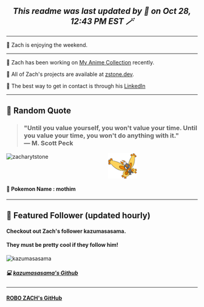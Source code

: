 <h2 align="center" style="font-style: italic; font-weight: bold;">This readme was last updated by 🤖 on Oct 28, 12:43 PM EST 🪄 </h2></a>

---

🤖 Zach is enjoying the weekend.

---

🤖 Zach has been working on [My Anime Collection](https://github.com/ZacharyTStone/My-Anime-Collection) recently.

🤖 All of Zach's projects are available at [zstone.dev](https://www.zstone.dev/).

🤖 The best way to get in contact is through his [LinkedIn](https://www.linkedin.com/in/zacharystone42)

---

<!-- Add a Quotes section -->

## 🤖 Random Quote

<h3>
<blockquote>
  "Until you value yourself, you won't value your time. Until you value your time, you won't do anything with it."
<br>— M. Scott Peck
</blockquote>
</h3>

<div style="display: flex; flex-wrap: no-wrap; width: 100%; gap: 16px">
        <img width="50%" src="https://github-readme-streak-stats.herokuapp.com/?user=zacharytstone" alt="zacharytstone" />
    <img width="15%" class='poke-img' src='https://raw.githubusercontent.com/PokeAPI/sprites/master/sprites/pokemon/other/dream-world/414.svg' alt='mothim'/>
</div>

#### 🤖 Pokemon Name : mothim</span>

---

## 🤖 Featured Follower (updated hourly)

#### Checkout out Zach's follower kazumasasama.

#### They must be pretty cool if they follow him!

<img style="width: 10%" class='github-img' src='https://avatars.githubusercontent.com/u/72055437?v=4' alt='kazumasasama'/>

##### 💻 [kazumasasama's Github](https://github.com/kazumasasama)

---

#### [ROBO ZACH's GitHub](https://github.com/ROBO-ZACH)
